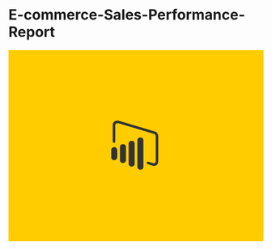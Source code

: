 # E-commerce-Sales-Performance-Report

![excel-to-powerbi-animated-diagram](Data_csv/MicrosoftPower.gif)
